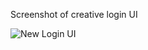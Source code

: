 Screenshot of creative login UI

![New Login UI](https://github.com/aliappdevelop/login_ui/assets/152611678/5c55f5cf-ea29-495e-be5b-7ebe29b275c0)
